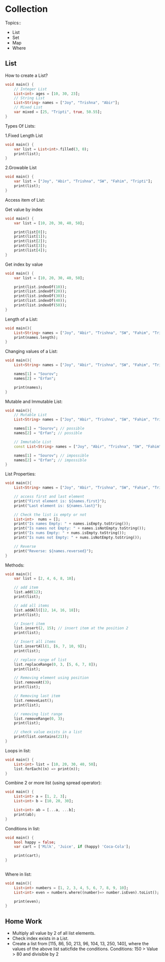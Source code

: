 # Collection

Topics::

- List
- Set
- Map
- Where

## List

How to create a List?

```dart
void main() {  
    // Integer List
    List<int> ages = [10, 30, 23];
    // String List
    List<String> names = ["Joy", "Trishna", "Abir"];
    // Mixed List
    var mixed = [25, "Tripti", true, 50.55];
}
```

Types Of Lists:

1.Fixed Length List

```dart
void main() {  
    var list = List<int>.filled(3, 0);  
    print(list);  
}
```

2.Growable List

```dart
void main() {  
    var list = ["Joy", "Abir", "Trishna", "SW", "Fahim", "Tripti"];  
    print(list);
}
```

Access item of List:

Get value by index

```dart
void main() {
    var list = [10, 20, 30, 40, 50];

    print(list[0]);
    print(list[1]);
    print(list[2]);
    print(list[3]);
    print(list[4]);
}
```

Get index by value

```dart
void main() {
    var list = [10, 20, 30, 40, 50];

    print(list.indexOf(10));
    print(list.indexOf(20));
    print(list.indexOf(30));
    print(list.indexOf(40));
    print(list.indexOf(50));
}
```

Length of a List:

```dart
void main(){  
    List<String> names = ["Joy", "Abir", "Trishna", "SW", "Fahim", "Tripti"];
    print(names.length);
}
```

Changing values of a List:

```dart
void main(){  
    List<String> names = ["Joy", "Abir", "Trishna", "SW", "Fahim", "Tripti"];

    names[1] = "Sourov";
    names[2] = "Erfan";

    print(names);
}
```

Mutable and Immutable List:

```dart
void main(){
    // Mutable List
    List<String> names = ["Joy", "Abir", "Trishna", "SW", "Fahim", "Tripti"];

    names[1] = "Sourov"; // possible
    names[2] = "Erfan"; // possible

    // Immutable List
    const List<String> names = ["Joy", "Abir", "Trishna", "SW", "Fahim", "Tripti"];

    names[1] = "Sourov"; // impossible
    names[2] = "Erfan"; // impossible
}
```

List Properties:

```dart
void main(){
    List<String> names = ["Joy", "Abir", "Trishna", "SW", "Fahim", "Tripti"];

    // access first and last element
    print("First element is: ${names.first}");
    print("Last element is: ${names.last}");

    // Check the list is empty or not
    List<int>  nums = [];
    print("Is names Empty: " + names.isEmpty.toString());
    print("Is names not Empty: " + names.isNotEmpty.toString());
    print("Is nums Empty: " + nums.isEmpty.toString());
    print("Is nums not Empty: " + nums.isNotEmpty.toString());

    // Reverse
    print("Reverse: ${names.reversed}");
}
```

Methods:

```dart
void main(){
    var list = [2, 4, 6, 8, 10];  

    // add item
    list.add(12);  
    print(list);

    // add all items
    list.addAll([12, 14, 16, 18]);
    print(list);

    // Insert item
    list.insert(2, 15); // insert item at the position 2
    print(list);

    // Insert all items
    list.insertAll(1, [6, 7, 10, 9]);
    print(list);

    // replace range of list
    list.replaceRange(0, 3, [5, 6, 7, 8]);
    print(list);

    // Removing element using position
    list.removeAt(3);
    print(list);

    // Removing last item
    list.removeLast();
    print(list);

    // removing list range
    list.removeRange(0, 3);
    print(list);

    // check value exists in a list
    print(list.contains(21));
}
```

Loops in list:

```dart
void main() {
    List<int> list = [10, 20, 30, 40, 50];
    list.forEach((n) => print(n));
}
```

Combine 2 or more list (using spread operator):

```dart
void main() {
    List<int> a = [1, 2, 3];
    List<int> b = [10, 20, 30];

    List<int> ab = [...a, ...b];
    print(ab);
}
```

Conditions in list:

```dart
void main() {
    bool happy = false;
    var cart = ['Milk', 'Juice', if (happy) 'Coca-Cola'];

    print(cart);
}
 
```

Where in list:

```dart
void main(){
    List<int> numbers = [1, 2, 3, 4, 5, 6, 7, 8, 9, 10];
    List<int> even = numbers.where((number)=> number.isEven).toList();

    print(even);
}
```

## Home Work

- Multiply all value by 2 of all list elements.
- Check index exists in a List.
- Create a list from [115, 86, 50, 213, 96, 104, 13, 250, 140], where the values of the above list saticfide the conditions. Conditions: 150 > Value > 80 and divisible by 2
